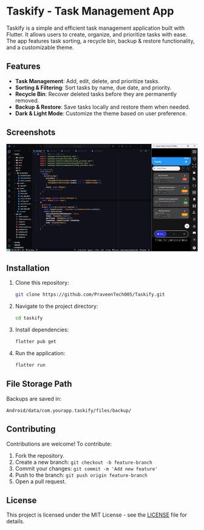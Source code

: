 # Taskify - Task Management App

Taskify is a simple and efficient task management application built with Flutter. It allows users to create, organize, and prioritize tasks with ease. The app features task sorting, a recycle bin, backup & restore functionality, and a customizable theme.

## Features
- **Task Management**: Add, edit, delete, and prioritize tasks.
- **Sorting & Filtering**: Sort tasks by name, due date, and priority.
- **Recycle Bin**: Recover deleted tasks before they are permanently removed.
- **Backup & Restore**: Save tasks locally and restore them when needed.
- **Dark & Light Mode**: Customize the theme based on user preference.

## Screenshots
![Taskify Screenshot](assets/Taskify.png)

## Installation
1. Clone this repository:
   ```sh
   git clone https://github.com/PraveenTech005/Taskify.git
   ```
2. Navigate to the project directory:
   ```sh
   cd taskify
   ```
3. Install dependencies:
   ```sh
   flutter pub get
   ```
4. Run the application:
   ```sh
   flutter run
   ```

## File Storage Path
Backups are saved in:
```
Android/data/com.yourapp.taskify/files/backup/
```

## Contributing
Contributions are welcome! To contribute:
1. Fork the repository.
2. Create a new branch: `git checkout -b feature-branch`
3. Commit your changes: `git commit -m 'Add new feature'`
4. Push to the branch: `git push origin feature-branch`
5. Open a pull request.

## License
This project is licensed under the MIT License - see the [LICENSE](LICENSE) file for details.
